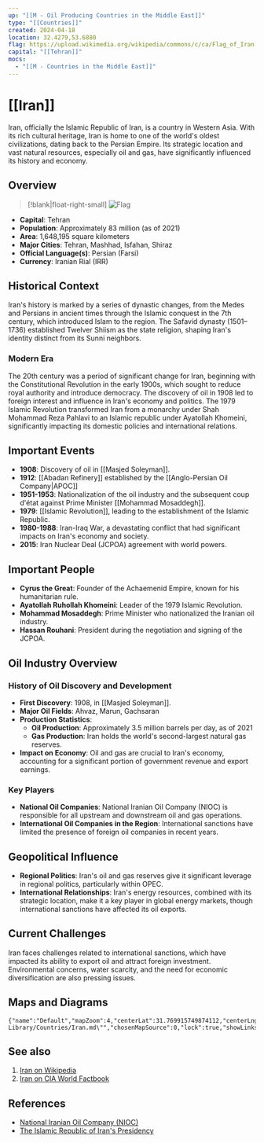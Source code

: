 ```yaml
---
up: "[[M - Oil Producing Countries in the Middle East]]"
type: "[[Countries]]"
created: 2024-04-18
location: 32.4279,53.6880
flag: https://upload.wikimedia.org/wikipedia/commons/c/ca/Flag_of_Iran.svg
capital: "[[Tehran]]"
mocs:
  - "[[M - Countries in the Middle East]]"
---
```

# [[Iran]]

Iran, officially the Islamic Republic of Iran, is a country in Western Asia. With its rich cultural heritage, Iran is home to one of the world's oldest civilizations, dating back to the Persian Empire. Its strategic location and vast natural resources, especially oil and gas, have significantly influenced its history and economy.

## Overview

> [!blank|float-right-small]
> ![Flag](https://upload.wikimedia.org/wikipedia/commons/c/ca/Flag_of_Iran.svg)

- **Capital**: Tehran
- **Population**: Approximately 83 million (as of 2021)
- **Area**: 1,648,195 square kilometers
- **Major Cities**: Tehran, Mashhad, Isfahan, Shiraz
- **Official Language(s)**: Persian (Farsi)
- **Currency**: Iranian Rial (IRR)


## Historical Context

Iran's history is marked by a series of dynastic changes, from the Medes and Persians in ancient times through the Islamic conquest in the 7th century, which introduced Islam to the region. The Safavid dynasty (1501–1736) established Twelver Shiism as the state religion, shaping Iran's identity distinct from its Sunni neighbors.

### Modern Era

The 20th century was a period of significant change for Iran, beginning with the Constitutional Revolution in the early 1900s, which sought to reduce royal authority and introduce democracy. The discovery of oil in 1908 led to foreign interest and influence in Iran's economy and politics. The 1979 Islamic Revolution transformed Iran from a monarchy under Shah Mohammad Reza Pahlavi to an Islamic republic under Ayatollah Khomeini, significantly impacting its domestic policies and international relations.

## Important Events

- **1908**: Discovery of oil in [[Masjed Soleyman]].
- **1912**: [[Abadan Refinery]] established by the [[Anglo-Persian Oil Company|APOC]]
- **1951-1953**: Nationalization of the oil industry and the subsequent coup d'état against Prime Minister [[Mohammad Mosaddegh]].
- **1979**: [[Islamic Revolution]], leading to the establishment of the Islamic Republic.
- **1980-1988**: Iran-Iraq War, a devastating conflict that had significant impacts on Iran's economy and society.
- **2015**: Iran Nuclear Deal (JCPOA) agreement with world powers.

## Important People

- **Cyrus the Great**: Founder of the Achaemenid Empire, known for his humanitarian rule.
- **Ayatollah Ruhollah Khomeini**: Leader of the 1979 Islamic Revolution.
- **Mohammad Mosaddegh**: Prime Minister who nationalized the Iranian oil industry.
- **Hassan Rouhani**: President during the negotiation and signing of the JCPOA.

## Oil Industry Overview

### History of Oil Discovery and Development

- **First Discovery**: 1908, in [[Masjed Soleyman]].
- **Major Oil Fields**: Ahvaz, Marun, Gachsaran
- **Production Statistics**:
  - **Oil Production**: Approximately 3.5 million barrels per day, as of 2021
  - **Gas Production**: Iran holds the world's second-largest natural gas reserves.
- **Impact on Economy**: Oil and gas are crucial to Iran's economy, accounting for a significant portion of government revenue and export earnings.

### Key Players

- **National Oil Companies**: National Iranian Oil Company (NIOC) is responsible for all upstream and downstream oil and gas operations.
- **International Oil Companies in the Region**: International sanctions have limited the presence of foreign oil companies in recent years.

## Geopolitical Influence

- **Regional Politics**: Iran's oil and gas reserves give it significant leverage in regional politics, particularly within OPEC.
- **International Relationships**: Iran's energy resources, combined with its strategic location, make it a key player in global energy markets, though international sanctions have affected its oil exports.

## Current Challenges

Iran faces challenges related to international sanctions, which have impacted its ability to export oil and attract foreign investment. Environmental concerns, water scarcity, and the need for economic diversification are also pressing issues.

## Maps and Diagrams

```mapview
{"name":"Default","mapZoom":4,"centerLat":31.769915749874112,"centerLng":53.43454022435672,"query":"path:\"30 Library/Countries/Iran.md\"","chosenMapSource":0,"lock":true,"showLinks":false,"linkColor":"red"}
```

## See also

1. [Iran on Wikipedia](https://en.wikipedia.org/wiki/Iran)
2. [Iran on CIA World Factbook](https://www.cia.gov/the-world-factbook/countries/iran/)

## References

- [National Iranian Oil Company (NIOC)](http://www.nioc.ir/Portal/Home/)
- [The Islamic Republic of Iran's Presidency](http://www.president.ir/en)